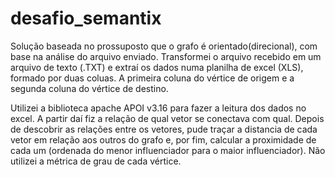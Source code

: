 # desafio_semantix
Solução baseada no prossuposto que o grafo é orientado(direcional), com base na análise do arquivo enviado.
Transformei o arquivo recebido em um arquivo de texto (.TXT) e extraí os dados numa planilha de excel (XLS), formado por duas coluas. A primeira coluna do vértice de origem e a segunda coluna do vértice de destino.

Utilizei a biblioteca apache APOI v3.16 para fazer a leitura dos dados no excel. A partir daí fiz a relação de qual vetor se conectava com qual. Depois de descobrir as relações entre os vetores, pude traçar a distancia de cada vetor em relação aos outros do grafo e, por fim, calcular a proximidade de cada um (ordenada do menor influenciador para o maior influenciador).
Não utilizei a métrica de grau de cada vértice.
